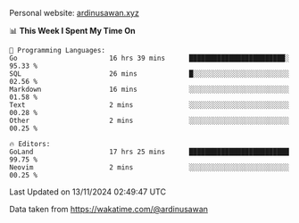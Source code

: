 Personal website: [ardinusawan.xyz](https://ardinusawan.xyz)

<!--START_SECTION:waka-->
📊 **This Week I Spent My Time On** 

```text
💬 Programming Languages: 
Go                       16 hrs 39 mins      ████████████████████████░   95.33 % 
SQL                      26 mins             █░░░░░░░░░░░░░░░░░░░░░░░░   02.56 % 
Markdown                 16 mins             ░░░░░░░░░░░░░░░░░░░░░░░░░   01.58 % 
Text                     2 mins              ░░░░░░░░░░░░░░░░░░░░░░░░░   00.28 % 
Other                    2 mins              ░░░░░░░░░░░░░░░░░░░░░░░░░   00.25 % 

🔥 Editors: 
GoLand                   17 hrs 25 mins      █████████████████████████   99.75 % 
Neovim                   2 mins              ░░░░░░░░░░░░░░░░░░░░░░░░░   00.25 % 
```


 Last Updated on 13/11/2024 02:49:47 UTC
<!--END_SECTION:waka-->
Data taken from https://wakatime.com/@ardinusawan
